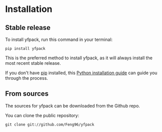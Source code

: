 # Installation

## Stable release

To install yfpack, run this command in your terminal:

```
pip install yfpack
```

This is the preferred method to install yfpack, as it will always install the most recent stable release.

If you don't have [pip](https://pip.pypa.io) installed, this [Python installation guide](http://docs.python-guide.org/en/latest/starting/installation/) can guide you through the process.

## From sources

The sources for yfpack can be downloaded from the Github repo.

You can clone the public repository:

```
git clone git://github.com/Feng96/yfpack
```
